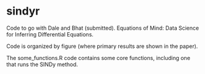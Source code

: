 # sindyr

Code to go with Dale and Bhat (submitted). Equations of Mind: Data Science for Inferring Differential Equations.

Code is organized by figure (where primary results are shown in the paper).

The some_functions.R code contains some core functions, including one that runs the SINDy method.
